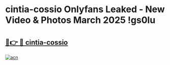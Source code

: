 # cintia-cossio Onlyfans Leaked - New Video & Photos March 2025 !gs0lu

# <h2><a href="https://5s050l.iuczelnia.edu.pl?title=cintia-cossio&ref=gs0lu">🔗👉 🔴 cintia-cossio</a></h2>

[![acn](https://github.com/user-attachments/assets/0f9c940e-d8b0-45ae-aac7-cd30a18b3e1c)](https://5s050l.iuczelnia.edu.pl?title=cintia-cossio&ref=gs0lu)

